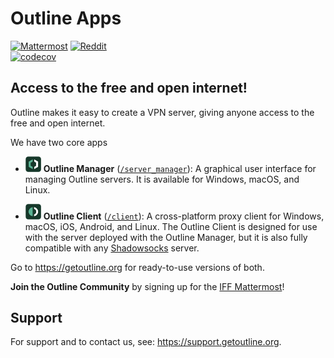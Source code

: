 # Outline Apps 

[![Mattermost](https://badgen.net/badge/Mattermost/Outline%20Community/blue)](https://community.internetfreedomfestival.org/community/channels/outline-community) [![Reddit](https://badgen.net/badge/Reddit/r%2Foutlinevpn/orange)](https://www.reddit.com/r/outlinevpn/)  
[![codecov](https://codecov.io/gh/Jigsaw-Code/outline-app/branch/master/graph/badge.svg?token=gasD8v5tjn)](https://codecov.io/gh/Jigsaw-Code/outline-app)

## Access to the free and open internet!

Outline makes it easy to create a VPN server, giving anyone access to the free and open internet.

We have two core apps

- <img alt="Outline Manager Logo" src="docs/resources/logo_manager.png" title="Outline Manager" width="25"> **Outline Manager** ([`/server_manager`](server_manager)): A graphical user interface for managing Outline servers. It is available for Windows, macOS, and Linux.

- <img alt="Outline Client Logo" src="docs/resources/logo_client.png" title="Outline Client" width="25"> **Outline Client** ([`/client`](client)): A cross-platform proxy client for Windows, macOS, iOS, Android, and Linux. The Outline Client is designed for use with the server deployed with the Outline Manager, but it is also fully compatible with any [Shadowsocks](https://shadowsocks.org/) server.

Go to https://getoutline.org for ready-to-use versions of both.

**Join the Outline Community** by signing up for the [IFF Mattermost](https://wiki.digitalrights.community/index.php?title=IFF_Mattermost)!

## Support

For support and to contact us, see: https://support.getoutline.org.
